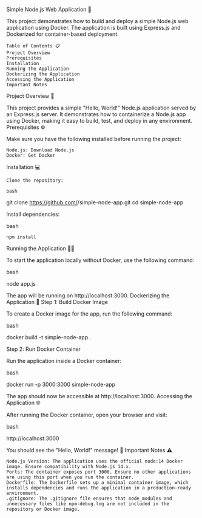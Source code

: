 Simple Node.js Web Application 🚀

This project demonstrates how to build and deploy a simple Node.js web application using Docker. The application is built using Express.js and Dockerized for container-based deployment.


    Table of Contents 📋
    Project Overview
    Prerequisites
    Installation
    Running the Application
    Dockerizing the Application
    Accessing the Application
    Important Notes

Project Overview 🌟

This project provides a simple "Hello, World!" Node.js application served by an Express.js server. It demonstrates how to containerize a Node.js app using Docker, making it easy to build, test, and deploy in any environment.
Prerequisites ⚙️

Make sure you have the following installed before running the project:

    Node.js: Download Node.js
    Docker: Get Docker

Installation 💻

    Clone the repository:

    bash

git clone https://github.com/<your-username>/simple-node-app.git
cd simple-node-app

Install dependencies:

bash

    npm install

Running the Application 🏃‍♂️

To start the application locally without Docker, use the following command:

bash

node app.js

The app will be running on http://localhost:3000.
Dockerizing the Application 🐳
Step 1: Build Docker Image

To create a Docker image for the app, run the following command:

bash

docker build -t simple-node-app .

Step 2: Run Docker Container

Run the application inside a Docker container:

bash

docker run -p 3000:3000 simple-node-app

The app should now be accessible at http://localhost:3000.
Accessing the Application 🌐

After running the Docker container, open your browser and visit:

bash

http://localhost:3000

You should see the "Hello, World!" message! 🎉
Important Notes ⚠️

    Node.js Version: The application uses the official node:14 Docker image. Ensure compatibility with Node.js 14.x.
    Ports: The container exposes port 3000. Ensure no other applications are using this port when you run the container.
    Dockerfile: The Dockerfile sets up a minimal container image, which installs dependencies and runs the application in a production-ready environment.
    .gitignore: The .gitignore file ensures that node_modules and unnecessary files like npm-debug.log are not included in the repository or Docker image.
